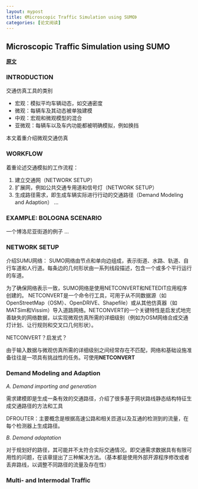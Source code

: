 ```yaml
---
layout: mypost
title: 《Microscopic Traffic Simulation using SUMO》
categories: [论文阅读]
---
```

## Microscopic Traffic Simulation using SUMO
**[原文](Microscopic_Traffic_Simulation_using_SUMO.pdf)**

### INTRODUCTION

交通仿真工具的类别
- 宏观：模拟平均车辆动态，如交通密度
- 微观：每辆车及其动态被单独建模
- 中观：宏观和微观模型的混合
- 亚微观：每辆车以及车内功能都被明确模拟，例如换挡

本文着重介绍微观交通仿真

### WORKFLOW
着重论述交通模拟的工作流程：
1. 建立交通网（NETWORK SETUP）
2. 扩展网，例如公共交通专用道和信号灯（NETWORK SETUP）
3. 生成路径需求，即生成车辆实际进行行动的交通路径（Demand Modeling and Adaption）
...

### EXAMPLE: BOLOGNA SCENARIO
一个博洛尼亚街道的例子
...

### NETWORK SETUP

介绍SUMU网络：
SUMO网络由节点和单向边组成，表示街道、水路、轨道、自行车道和人行道。每条边的几何形状由一系列线段描述，包含一个或多个平行运行的车道。

为了确保网络表示一致，SUMO网络是使用NETCONVERT和NETEDIT应用程序创建的。
NETCONVERT是一个命令行工具，可用于从不同数据源（如OpenStreetMap（OSM）、OpenDRIVE、Shapefile）或从其他仿真器（如MATSim和Vissim）导入道路网络。NETCONVERT的一个关键特性是启发式地完善缺失的网络数据，以实现微观仿真所需的详细级别（例如为OSM网络合成交通灯计划、让行规则和交叉口几何形状）。

NETCONVERT？启发式？

由于输入数据与微观仿真所需的详细级别之间经常存在不匹配，网络和基础设施准备往往是一项具有挑战性的任务。可使用**NETCONVERT**

### Demand Modeling and Adaption

*A. Demand importing and generation*

需求建模即是生成一条有效的交通路径，介绍了很多基于网状路线静态结构特征生成交通路径的方法和工具

DFROUTER：主要概念是根据高速公路和相关匝道以及互通的检测到的流量，在每个检测器上生成路径。

*B. Demand adaptation*

对于规划好的路径，其可能并不太符合实际交通情况。即交通需求数据具有有限可用性的问题，在该章提出了三种解决方法。（基本都是使用外部开源程序修改或者丢弃路线，以调整不同路径的流量及存在性）

### Multi- and Intermodal Traffic